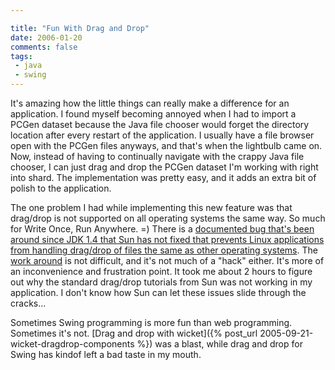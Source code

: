 ```yaml
---

title: "Fun With Drag and Drop"
date: 2006-01-20
comments: false
tags:
 - java
 - swing
---
```


It's amazing how the little things can really make a difference for an application. I found myself becoming annoyed when I had to import a PCGen dataset because the Java file chooser would forget the directory location after every restart of the application. I usually have a file browser open with the PCGen files anyways, and that's when the lightbulb came on. Now, instead of having to continually navigate with the crappy Java file chooser, I can just drag and drop the PCGen dataset I'm working with right into shard. The implementation was pretty easy, and it adds an extra bit of polish to the application.



The one problem I had while implementing this new feature was that drag/drop is not supported on all operating systems the same way. So much for Write Once, Run Anywhere. =) There is a [documented bug that's been around since JDK 1.4 that Sun has not fixed that prevents Linux applications from handling drag/drop of files the same as other operating systems](http://bugs.sun.com/bugdatabase/view_bug.do?bug_id=4899516). The [work around](http://www.javadesktop.org/forums/thread.jspa?messageID=128233) is not difficult, and it's not much of a "hack" either. It's more of an inconvenience and frustration point. It took me about 2 hours to figure out why the standard drag/drop tutorials from Sun was not working in my application. I don't know how Sun can let these issues slide through the cracks...



Sometimes Swing programming is more fun than web programming. Sometimes it's not. [Drag and drop with wicket]({% post_url 2005-09-21-wicket-dragdrop-components %}) was a blast, while drag and drop for Swing has kindof left a bad taste in my mouth.
